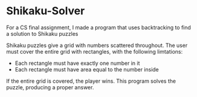 # Shikaku-Solver
For a CS final assignment, I made a program that uses backtracking to find a solution to Shikaku puzzles

Shikaku puzzles give a grid with numbers scattered throughout. The user must cover the entire grid with rectangles, with the following limtations:
  - Each rectangle must have exactly one number in it
  - Each rectangle must have area equal to the number inside
 
If the entire grid is covered, the player wins. This program solves the puzzle, producing a proper answer.
